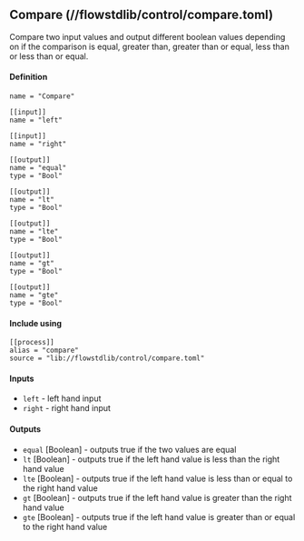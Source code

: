 ## Compare (//flowstdlib/control/compare.toml)
Compare two input values and output different boolean values depending on if the comparison
is equal, greater than, greater than or equal, less than or less than or equal.

#### Definition
``` 
name = "Compare"

[[input]]
name = "left"

[[input]]
name = "right"

[[output]]
name = "equal"
type = "Bool"

[[output]]
name = "lt"
type = "Bool"

[[output]]
name = "lte"
type = "Bool"

[[output]]
name = "gt"
type = "Bool"

[[output]]
name = "gte"
type = "Bool"
```

#### Include using
```
[[process]]
alias = "compare"
source = "lib://flowstdlib/control/compare.toml"
```

#### Inputs
* `left` - left hand input
* `right` - right hand input

#### Outputs
* `equal` [Boolean] - outputs true if the two values are equal
* `lt` [Boolean] - outputs true if the left hand value is less than the right hand value
* `lte` [Boolean] - outputs true if the left hand value is less than or equal to the right hand value
* `gt` [Boolean] - outputs true if the left hand value is greater than the right hand value
* `gte` [Boolean] - outputs true if the left hand value is greater than or equal to the right hand value